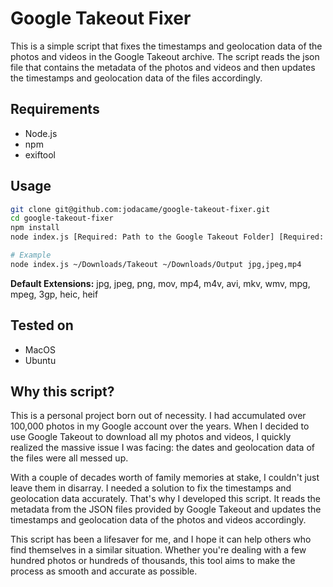 # Google Takeout Fixer

This is a simple script that fixes the timestamps and geolocation data of the photos and videos in the Google Takeout archive. The script reads the json file that contains the metadata of the photos and videos and then updates the timestamps and geolocation data of the files accordingly.

## Requirements

- Node.js
- npm
- exiftool


## Usage
```bash
git clone git@github.com:jodacame/google-takeout-fixer.git
cd google-takeout-fixer
npm install
node index.js [Required: Path to the Google Takeout Folder] [Required: Path to the Output Folder] [Optional: Extension to process separated by commas]

# Example
node index.js ~/Downloads/Takeout ~/Downloads/Output jpg,jpeg,mp4
```
**Default Extensions:** jpg, jpeg, png, mov, mp4, m4v, avi, mkv, wmv, mpg, mpeg, 3gp, heic, heif

## Tested on

- MacOS
- Ubuntu


## Why this script?

This is a personal project born out of necessity. I had accumulated over 100,000 photos in my Google account over the years. When I decided to use Google Takeout to download all my photos and videos, I quickly realized the massive issue I was facing: the dates and geolocation data of the files were all messed up. 

With a couple of decades worth of family memories at stake, I couldn't just leave them in disarray. I needed a solution to fix the timestamps and geolocation data accurately. That's why I developed this script. It reads the metadata from the JSON files provided by Google Takeout and updates the timestamps and geolocation data of the photos and videos accordingly.

This script has been a lifesaver for me, and I hope it can help others who find themselves in a similar situation. Whether you're dealing with a few hundred photos or hundreds of thousands, this tool aims to make the process as smooth and accurate as possible.